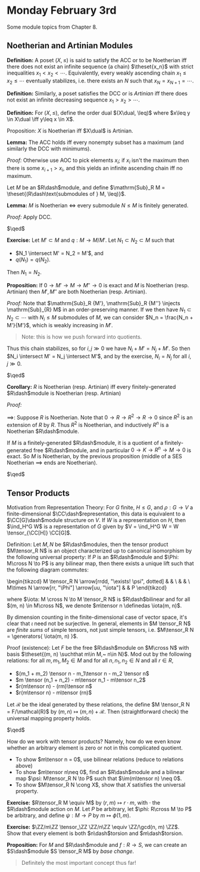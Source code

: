 # Monday February 3rd

Some module topics from Chapter 8.

## Noetherian and Artinian Modules

**Definition:**
A poset $(X, \leq)$ is said to satisfy the ACC or to be Noetherian iff there does not exist an infinite sequence (a chain) $\theset{x_n}$ with strict inequalities $x_1 < x_2 < \cdots$.
Equivalently, every weakly ascending chain $x_1 \leq x_2 \leq \cdots$ eventually stabilizes, i.e. there exists an $N$ such that $x_N = x_{N+1} = \cdots$.

**Definition:**
Similarly, a poset satisfies the DCC or is *Artinian* iff there does not exist an infinite decreasing sequence $x_1 > x_2 > \cdots$.

**Definition:**
For $(X, \leq)$, define the order dual $(X\dual, \leq)$ where $x\leq y \in X\dual \iff y\leq x \in X$.

Proposition:
$X$ is Noetherian iff $X\dual$ is Artinian.

**Lemma:**
The ACC holds iff every nonempty subset has a maximum (and similarly the DCC with minimums).

*Proof:* 
Otherwise use AOC to pick elements $x_i$; if $x_i$ isn't the maximum then there is some $x_{i+1} > x_i$, and this yields an infinite ascending chain iff no maximum.

Let $M$ be an $R\dash$module, and define $\mathrm{Sub}_R M = \theset{(R\dash\text{submodules of } M, \leq)}$.

**Lemma:**
$M$ is Noetherian $\iff$ every submodule $N\leq M$ is finitely generated.

*Proof:*
Apply DCC.

$\qed$

**Exercise:**
Let $M' \subset M$ and $q: M \to M/M'$.
Let $N_1 \subset N_2 \subset M$ such that

- $N_1 \intersect M' = N_2 = M'$, and
- $q(N_1) = q(N_2)$.

Then $N_1 = N_2$.

**Proposition:**
If $0 \to M' \to M \to M'' \to 0$ is exact and $M$ is Noetherian (resp. Artinian) then $M', M''$ are both Noetherian (resp. Artinian).

*Proof:*
Note that $\mathrm{Sub}_R {M'}, \mathrm{Sub}_R {M''} \injects \mathrm{Sub}_{R} M$ in an order-preserving manner.
If we then have $N_1 \subset N_2 \subset \cdots$ with $N_i \leq M$ submodules of $M$, we can consider $N_n = \frac{N_n + M'}{M'}$, which is weakly increasing in $M'$. 

> Note: this is how we push forward into quotients.

Thus this chain stabilizes, so for $i, j \gg 0$ we have $N_i + M' = N_j + M'$.
So then $N_i \intersect M' = N_j \intersect M'$, and by the exercise, $N_i = N_j$ for all $i, j \gg 0$.

$\qed$

**Corollary:**
$R$ is Noetherian (resp. Artinian) iff every finitely-generated $R\dash$module is Noetherian (resp. Artinian)

*Proof:*

$\implies$:
Suppose $R$ is Noetherian.
Note that $0 \to R \to R^2 \to R \to 0$ since $R^2$ is an extension of $R$ by $R$.
Thus $R^2$ is Noetherian, and inductively $R^n$ is a Noetherian $R\dash$module.

If $M$ is a finitely-generated $R\dash$module, it is a quotient of a finitely-generated free $R\dash$module, and in particular $0\to K \to R^n \to M \to 0$ is exact.
So $M$ is Noetherian, by the previous proposition (middle of a SES Noetherian $\implies$ ends are Noetherian).

$\qed$

## Tensor Products

Motivation from Representation Theory:
For $G$ finite, $H\leq G$, and $\rho: G \to V$ a finite-dimensional $\CC\dash$representation, this data is equivalent to a $\CC[G]\dash$module structure on $V$.
If $W$ is a representation on $H$, then $\ind_H^G W$ is a representation of $G$ given by $V = \ind_H^G W = W \tensor_{\CC[H]} \CC[G]$.

Definition:
Let $M, N$ be $R\dash$modules, then the tensor product $M\tensor_R N$ is an object characterized up to canonical isomorphism by the following universal property:
If $P$ is an $R\dash$module and $\Phi: M\cross N \to P$ is any bilinear map, then there exists a unique lift such that the following diagram commutes:

\begin{tikzcd}
M \tensor_R N \arrow[rrdd, "\exists! \psi", dotted] &  &   \\
                                                    &  &   \\
M\times N \arrow[rr, "\Phi"] \arrow[uu, "\iota"]    &  & P
\end{tikzcd}

where $\iota: M \cross N \to M \tensor_R N$ is $R\dash$bilinear and for all $(m, n) \in M\cross N$, we denote $m\tensor n \definedas \iota(m, n)$. 

By dimension counting in the finite-dimensional case of vector space, it's clear that $\iota$ need not be surjective.
In general, elements in $M \tensor_R N$ are *finite sums* of simple tensors, not just simple tensors, i.e. $M\tensor_R N = \generators{ \iota(m, n)  }$.

Proof (existence):
Let $F$ be the free $R\dash$module on $M\cross N$ with basis $\theset{(m, n) \suchthat m\in M,~ n\in N}$.
Mod out by the following relations: for all $m, m_1, M_2 \in M$ and for all $n, n_1, n_2 \in N$ and all $r\in R$,

- $(m_1 + m_2) \tensor n - m_1\tensor n - m_2 \tensor n$
- $m \tensor (n_1 + n_2) - m\tensor n_1 - m\tensor n_2$
- $r(m\tensor n) - (rm)\tensor n$
- $r(m\tensor n) - m\tensor (rn)$

Let $\mathcal{R}$ be the ideal generated by these relations, the define $M \tensor_R N = F/\mathcal{R}$ by $(m, n) \mapsto (m, n) + \mathcal{R}$.
Then (straightforward check) the universal mapping property holds.

$\qed$

How do we work with tensor products?
Namely, how do we even know whether an arbitrary element is zero or not in this complicated quotient.

- To show $m\tensor n = 0$, use bilinear relations (reduce to relations above)
- To show $m\tensor n\neq 0$, find an $R\dash$module and a bilinear map $\psi: M\tensor_R N \to P$ such that $\im(m\tensor n) \neq 0$.
- To show $M\tensor_R N \cong X$, show that $X$ satisfies the universal property.

**Exercise:**
$R\tensor_R M \equiv M$ by $(r, m) \mapsto r\cdot m$, with $\cdot$ the $R\dash$module action on $M$.
Let $P$ be arbitrary, let $\phi: R\cross M \to P$ be arbitrary, and define $\psi: M \to P$ by $m \mapsto \phi(1, m)$.

**Exercise:**
$\ZZ/m\ZZ \tensor_\ZZ \ZZ/n\ZZ \equiv \ZZ/\gcd(n, m) \ZZ$.
Show that every element is both $n\dash$torsion and $m\dash$torsion.

**Proposition:**
For $M$ and $R\dash$module and $f: R\to S$, we can create an $S\dash$module $S \tensor_R M$ by *base change*.

> Definitely the most important concept thus far!



